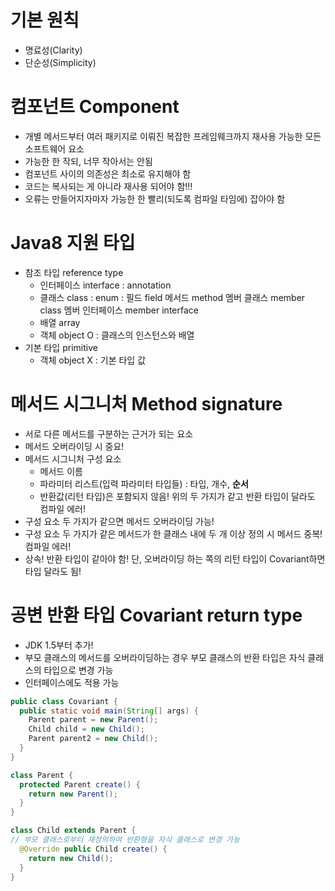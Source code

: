 # 기본 원칙
- 명료성(Clarity)
- 단순성(Simplicity)

# 컴포넌트 Component
- 개별 메서드부터 여러 패키지로 이뤄진 복잡한 프레임웨크까지 재사용 가능한 모든 소프트웨어 요소
- 가능한 한 작되, 너무 작아서는 안됨
- 컴포넌트 사이의 의존성은 최소로 유지해야 함
- 코드는 복사되는 게 아니라 재사용 되어야 함!!!
- 오류는 만들어지자마자 가능한 한 빨리(되도록 컴파일 타임에) 잡아야 함

# Java8 지원 타입

- 참조 타입 reference type
  - 인터페이스 interface : annotation
  - 클래스 class : enum : 필드 field 메서드 method 멤버 클래스 member class 멤버 인터페이스 member interface
  - 배열 array
  - 객체 object O : 클래스의 인스턴스와 배열
- 기본 타입 primitive
  - 객체 object X : 기본 타입 값

# 메서드 시그니처 Method signature
- 서로 다른 메서드를 구분하는 근거가 되는 요소
- 메서드 오버라이딩 시 중요!
- 메서드 시그니처 구성 요소
  - 메서드 이름
  - 파라미터 리스트(입력 파라미터 타입들) : 타입, 개수, **순서**
  - 반환값(리턴 타입)은 포함되지 않음! 위의 두 가지가 같고 반환 타입이 달라도 컴파일 에러!
- 구성 요소 두 가지가 같으면 메서드 오버라이딩 가능!
- 구성 요소 두 가지가 같은 메서드가 한 클래스 내에 두 개 이상 정의 시 메서드 중복! 컴파일 에러!
- 상속! 반환 타입이 같아야 함! 단, 오버라이딩 하는 쪽의 리턴 타입이 Covariant하면 타입 달라도 됨!

# 공변 반환 타입 Covariant return type
- JDK 1.5부터 추가!
- 부모 클래스의 메서드를 오버라이딩하는 경우 부모 클래스의 반환 타입은 자식 클래스의 타입으로 변경 가능
- 인터페이스에도 적용 가능
```java
public class Covariant {
  public static void main(String[] args) {
    Parent parent = new Parent();
    Child child = new Child();
    Parent parent2 = new Child();
  }
}

class Parent {
  protected Parent create() {
    return new Parent();
  }
}

class Child extends Parent {
// 부모 클래스로부터 재정의하여 반환형을 자식 클래스로 변경 가능
  @Override public Child create() {
    return new Child();
  }
}
```
